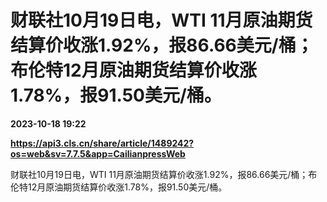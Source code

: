 # 财联社10月19日电，WTI 11月原油期货结算价收涨1.92%，报86.66美元/桶；布伦特12月原油期货结算价收涨1.78%，报91.50美元/桶。

**2023-10-18 19:22**

**https://api3.cls.cn/share/article/1489242?os=web&sv=7.7.5&app=CailianpressWeb**

财联社10月19日电，WTI 11月原油期货结算价收涨1.92%，报86.66美元/桶；布伦特12月原油期货结算价收涨1.78%，报91.50美元/桶。